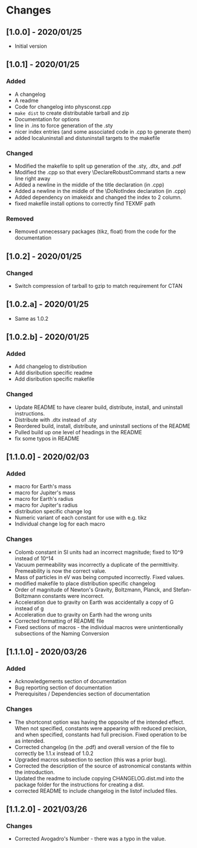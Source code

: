 # Changes
## [1.0.0] - 2020/01/25
- Initial version
## [1.0.1] - 2020/01/25
### Added
- A changelog
- A readme
- Code for changelog into physconst.cpp
- `make dist` to create distributable tarball and zip
- Documentation for options
- line in .ins to force generation of the .sty
- nicer index entries (and some associated code in .cpp to generate them)
- added localuninstall and distuninstall targets to the makefile
### Changed
- Modified the makefile to split up generation of the .sty, .dtx, and .pdf
- Modified the .cpp so that every \DeclareRobustCommand starts a new line right 
away
- Added a newline in the middle of the title declaration (in .cpp)
- Added a newline in the middle of the \DoNotIndex declaration (in .cpp)
- Added dependency on imakeidx and changed the index to 2 column.
- fixed makefile install options to correctly find TEXMF path
### Removed
- Removed unnecessary packages (tikz, float) from the code for the documentation
## [1.0.2] - 2020/01/25
### Changed
- Switch compression of tarball to gzip to match requirement for CTAN
## [1.0.2.a] - 2020/01/25
- Same as 1.0.2
## [1.0.2.b] - 2020/01/25
### Added
- Add changelog to distribution
- Add disribution specific readme
- Add disribution specific makefile
### Changed
- Update README to have clearer build, distribute, install, and uninstall 
instructions.
- Distribute with .dtx instead of .sty
- Reordered build, install, distribute, and uninstall sections of the README
- Pulled build up one level of headings in the README
- fix some typos in README
## [1.1.0.0] - 2020/02/03
### Added
- macro for Earth's mass
- macro for Jupiter's mass
- macro for Earth's radius
- macro for Jupiter's radius
- distribution specific change log
- Numeric variant of each constant for use with e.g. tikz
- Individual change log for each macro
### Changes
- Colomb constant in SI units had an incorrect magnitude; fixed to 10^9 instead 
of 10^14
- Vacuum permeability was incorrectly a duplicate of the permittivity.
Premeability is now the correct value.
- Mass of particles in eV was being computed incorrectly. Fixed values.
- modified makefile to place distribution specific changelog 
- Order of magnitude of Newton's Gravity, Boltzmann, Planck, and 
Stefan-Boltzmann constants were incorrect.
- Acceleration due to gravity on Earth was accidentally a copy of G instead of g
- Acceleration due to gravity on Earth had the wrong units
- Corrected formatting of README file
- Fixed sections of macros - the individual macros were unintentionally
subsections of the Naming Conversion
## [1.1.1.0] - 2020/03/26
### Added
- Acknowledgements section of documentation
- Bug reporting section of documentation
- Prerequisites / Dependencies section of documentation
### Changes
- The shortconst option was having the opposite of the intended effect. When
not specified, constants were appearing with reduced precision, and when 
specified, constants had full precision. Fixed operation to be as intended.
- Corrected changelog (in the .pdf) and overall version of the file to 
correctly be 1.1.x instead of 1.0.2
- Upgraded macros subsection to section (this was a prior bug).
- Corrected the description of the source of astronomical constants within the
introduction.
- Updated the readme to include copying CHANGELOG.dist.md into the package 
folder for the instructions for creating a dist.
- corrected README to include changelog in the listof included files.
## [1.1.2.0] - 2021/03/26
### Changes
- Corrected Avogadro's Number - there was a typo in the value.


